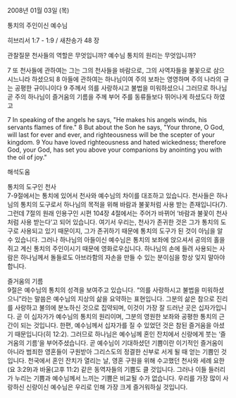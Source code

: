 2008년 01월 03일 (목)

통치의 주인이신 예수님



히브리서 1:7 - 1:9 / 새찬송가 48 장


관찰질문
천사들의 역할은 무엇입니까?
예수님 통치의 원리는 무엇입니까?

7 또 천사들에 관하여는 그는 그의 천사들을 바람으로, 그의 사역자들을 불꽃으로 삼으시느니라 하셨으되 8 아들에 관하여는 하나님이여 주의 보좌는 영영하며 주의 나라의 규는 공평한 규이니이다 9 주께서 의를 사랑하시고 불법을 미워하셨으니 그러므로 하나님 곧 주의 하나님이 즐거움의 기름을 주께 부어 주를 동류들보다 뛰어나게 하셨도다 하였고  

7 In speaking of the angels he says, "He makes his angels winds, his servants flames of fire." 8 But about the Son he says, "Your throne, O God, will last for ever and ever, and righteousness will be the scepter of your kingdom. 9 You have loved righteousness and hated wickedness; therefore God, your God, has set you above your companions by anointing you with the oil of joy."

해석도움





통치의 도구인 천사  
7-9절에서는 통치에 있어서 천사와 예수님의 차이를 대조하고 있습니다. 천사들은 하나님의 통치의 도구로서 하나님의 목적을 위해 바람과 불꽃처럼 사용 받는 존재입니다(7). 그런데 7절의 원래 인용구인 시편 104장 4절에서는 주어가 바뀌어 ‘바람과 불꽃이 천사처럼 사용 받는다’고 되어 있습니다. 여기서 우리는, 천사가 존귀한 것은 그가 통치의 도구로 사용되고 있기 때문이지, 그가 존귀하기 때문에 통치의 도구가 된 것이 아님을 알 수 있습니다. 그러나 하나님의 아들이신 예수님은 통치의 보좌에 앉으셔서 공의의 홀을 쥐고 계신 통치의 주인이시기 때문에 영화로우십니다. 하나님의 손에 들려 사용되는 사람은 하나님께서 돌들로도 아브라함의 자손을 만들 수 있는 분이심을 항상 잊지 말아야 합니다.  

즐거움의 기름  
9절은 예수님의 통치의 성격을 보여주고 있습니다. “의를 사랑하시고 불법을 미워하셨으니”라는 말씀은 예수님의 지상의 삶을 요약하는 표현입니다. 그분의 삶은 참으로 진리를 사랑하고 불의에 분노하신 것으로 집약되며, 이것이 가장 잘 드러난 곳은 십자가입니다. 곧 이 십자가가 예수님의 통치의 원리이며, 그분의 영원한 보좌와 공평한 통치의 근간이 되는 것입니다. 한편, 예수님께서 십자가를 질 수 있었던 것은 참된 즐거움을 아셨기 때문입니다(히 12:2). 그러므로 하나님은 예수님께 혼인 잔치에서 신랑에게 붓는 ‘즐거움의 기름’을 부어주셨습니다. 곧 예수님이 기대하셨던 기쁨이란 이기적인 즐거움이 아니라 범죄한 영혼들이 구원받아 그리스도의 정결한 신부로 서게 될 때 얻는 기쁨인 것입니다. 천국에서 혼인 잔치가 열리는 날, 영혼 구원을 위해 수고했던 천사와 세례 요한(요 3:29)과 바울(고후 11:2) 같은 동역자들의 기쁨도 클 것입니다. 그러나 이들 들러리가 누리는 기쁨과 예수님께서 느끼는 기쁨은 비교될 수가 없습니다. 우리를 가장 많이 사랑하신 신랑이신 예수님은 우리로 인해 가장 크게 즐거워하실 것입니다.